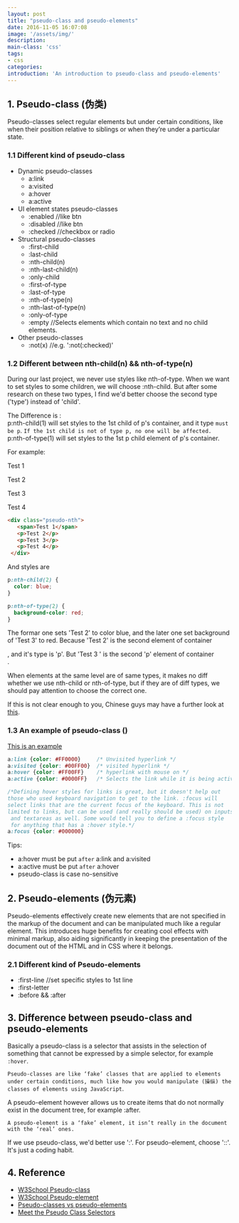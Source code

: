 ```yaml
---
layout: post
title: "pseudo-class and pseudo-elements"
date: 2016-11-05 16:07:08
image: '/assets/img/'
description:
main-class: 'css'
tags:
- css
categories:
introduction: 'An introduction to pseudo-class and pseudo-elements'
---
```


## 1. Pseudo-class (伪类)

Pseudo-classes select regular elements but under certain conditions, like when their position relative to siblings or when they’re under a particular state.

### 1.1 Different kind of pseudo-class
- Dynamic pseudo-classes
  - a:link
  - a:visited
  - a:hover
  - a:active
- UI element states pseudo-classes
  - :enabled    //like btn
  - :disabled   //like btn
  - :checked    //checkbox or radio
- Structural pseudo-classes
  - :first-child
  - :last-child
  - :nth-child(n)
  - :nth-last-child(n)
  - :only-child
  - :first-of-type
  - :last-of-type
  - :nth-of-type(n)
  - :nth-last-of-type(n)
  - :only-of-type
  - :empty  //Selects elements which contain no text and no child elements.
- Other pseudo-classes
  - :not(x)   //e.g. ':not(:checked)'

### 1.2 Different between nth-child(n) && nth-of-type(n)
During our last project, we never use styles like nth-of-type. When we want to set styles to some children, we will choose :nth-child. But after some research on these two types, I find we'd better choose the second type ('type') instead of 'child'.

The Difference is : <br>
p:nth-child(1) will set styles to the 1st child of p's container, and it type `must be p`.  `If the 1st child is not of type p, no one will be affected.`<br>
p:nth-of-type(1) will set styles to the 1st p child element of p's container.

For example:

<div class="pseudo-nth">
   <span>Test 1</span>
   <p>Test 2</p>
   <p>Test 3</p>
   <p>Test 4</p>
 </div>

```html
<div class="pseudo-nth">
   <span>Test 1</span>
   <p>Test 2</p>
   <p>Test 3</p>
   <p>Test 4</p>
 </div>
```
And styles are

```css
p:nth-child(2) {
  color: blue;
}

p:nth-of-type(2) {
  background-color: red;
}
```

The formar one sets 'Test 2' to color blue, and the later one set background of 'Test 3' to red. Because 'Test 2' is the second element of container <div>, and it's type is 'p'. But 'Test 3 ' is the second 'p' element of container <div>.

When elements at the same level are of same types, it makes no diff whether we use nth-child or nth-of-type, but if they are of diff types, we should pay attention to choose the correct one.


If this is not clear enough to you, Chinese guys may have a further look at [this](http://www.zhangxinxu.com/wordpress/2011/06/css3%E9%80%89%E6%8B%A9%E5%99%A8nth-child%E5%92%8Cnth-of-type%E4%B9%8B%E9%97%B4%E7%9A%84%E5%B7%AE%E5%BC%82/).

### 1.3 An example of pseudo-class (<a>)
<div>
  <a href="#" class="pseudo-class">This is an example</a>
</div>

```css
a:link {color: #FF0000}		/* Unvisited hyperlink */
a:visited {color: #00FF00}	/* visited hyperlink */
a:hover {color: #FF00FF}	/* hyperlink with mouse on */
a:active {color: #0000FF}	/* Selects the link while it is being activated (being clicked on or otherwise activated). */

/*Defining hover styles for links is great, but it doesn't help out
those who used keyboard navigation to get to the link. :focus will
select links that are the current focus of the keyboard. This is not
limited to links, but can be used (and really should be used) on inputs
 and textareas as well. Some would tell you to define a :focus style
 for anything that has a :hover style.*/
a:focus {color: #000000}
```

Tips:
- a:hover must be put `after` a:link and a:visited
- a:active must be put `after` a:hover
- pseudo-class is case no-sensitive

## 2. Pseudo-elements (伪元素)

Pseudo-elements effectively create new elements that are not specified in the markup of the document and can be manipulated much like a regular element. This introduces huge benefits for creating cool effects with minimal markup, also aiding significantly in keeping the presentation of the document out of the HTML and in CSS where it belongs.

### 2.1 Different kind of Pseudo-elements

- :first-line //set specific styles to 1st line
- :first-letter
- :before && :after

## 3. Difference between pseudo-class and pseudo-elements

Basically a pseudo-class is a selector that assists in the selection of something that cannot be expressed by a simple selector, for example `:hover`.

 `Pseudo-classes are like ‘fake’ classes that are applied to elements under certain conditions, much like how you would manipulate (操纵) the classes of elements using JavaScript`.

A pseudo-element however allows us to create items that do not normally exist in the document tree, for example :after.

 `A pseudo-element is a ‘fake’ element, it isn’t really in the document with the ‘real’ ones. `

If we use pseudo-class, we'd better use ':'. For pseudo-element, choose '::'. It's just a coding habit.

## 4. Reference

- [W3School Pseudo-class](http://www.w3schools.com/css/css_pseudo_classes.asp)
- [W3School Pseudo-element](http://www.w3schools.com/css/css_pseudo_elements.asp)
- [Pseudo-classes vs pseudo-elements](http://www.growingwiththeweb.com/2012/08/pseudo-classes-vs-pseudo-elements.html)
- [Meet the Pseudo Class Selectors](https://css-tricks.com/pseudo-class-selectors/)
